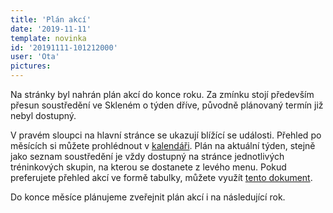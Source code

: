 ```yaml
---
title: 'Plán akcí'
date: '2019-11-11'
template: novinka
id: '20191111-101212000'
user: 'Ota'
pictures:
---
```

Na stránky byl nahrán plán akcí do konce roku. Za zmínku stojí především přesun soustředění ve Skleném o týden dříve, původně plánovaný termín již nebyl dostupný.

V pravém sloupci na hlavní stránce se ukazují blížící se události. Přehled po měsících si můžete prohlédnout v [kalendáři](/calendar). Plán na aktuální týden, stejně jako seznam soustředění je vždy dostupný na stránce jednotlivých tréninkových skupin, na kterou se dostanete z levého menu. Pokud preferujete přehled akcí ve formě tabulky, můžete využít [tento dokument](/user/pages/data/documents/konecRoku.pdf).

Do konce měsíce plánujeme zveřejnit plán akcí i na následující rok.
